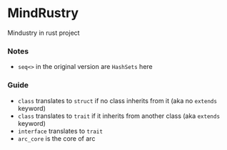 # MindRustry
Mindustry in rust project

### Notes
- `seq<>` in the original version are `HashSets` here

### Guide
- `class` translates to `struct` if no class inherits from it (aka no `extends` keyword)
- `class` translates to `trait` if it inherits from another class (aka `extends` keyword)
- `interface` translates to `trait`
- `arc_core` is the core of arc
